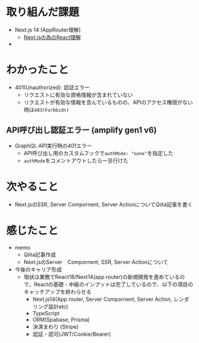 # 取り組んだ課題

- Next.js 14 (AppRouter理解)
  - [Next.jsの為のReact理解](https://nextjs.org/learn/react-foundations/server-and-client-components)
- 

# わかったこと

- 401(Unauthorized): 認証エラー
  - リクエストに有効な資格情報が含まれていない
  - リクエストが有効な情報を含んでいるものの、APIのアクセス権限がない時は`403(Forbbidn)`

## API呼び出し認証エラー (amplify gen1 v6)
+ GraphQL API実行時の401エラー
  + API呼び出し用のカスタムフックで`authMode: "none"`を指定した
  + `authMode`をコメントアウトしたら一旦行けた

# 次やること

- Next.jsのSSR, Server Compornent, Server ActionについてQiita記事を書く 

# 感じたこと

- memo
  - Qiita記事作成
  - Next.jsのServer　Compornent, SSR, Server Actionについて
- 今後のキャリア形成
  - 現状は業務でReact18/Next14(app router)の新規開発を進めているので、Reactの基礎・中級のインプットは完了しているので、以下の項目のキャッチアップを終わらせる
    - Next.js14(App router, Server Compornent, Server Action, レンダリング設計etc)
    - TypeScript
    - ORM(Spabase, Prisma)
    - 決済まわり (Stripe)
    - 認証・認可(JWT/Cookie/Bearer)
